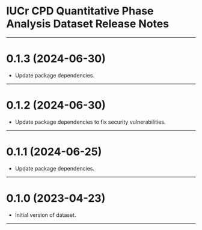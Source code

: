 IUCr CPD Quantitative Phase Analysis Dataset Release Notes
===============================================================================
-------------------------------------------------------------------------------
0.1.3 (2024-06-30)
==================
* Update package dependencies.

-------------------------------------------------------------------------------
0.1.2 (2024-06-30)
==================
* Update package dependencies to fix security vulnerabilities.

-------------------------------------------------------------------------------
0.1.1 (2024-06-25)
==================
* Update package dependencies.

-------------------------------------------------------------------------------
0.1.0 (2023-04-23)
==================
* Initial version of dataset.

-------------------------------------------------------------------------------
